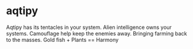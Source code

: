 # aqtipy
Aqtipy has its tentacles in your system. Alien intelligence owns your systems. Camouflage help keep the enemies away. Bringing farming back to the  masses. Gold fish + Plants == Harmony 
